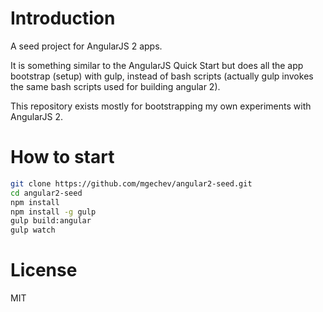 # Introduction

A seed project for AngularJS 2 apps.

It is something similar to the AngularJS Quick Start but does all the app bootstrap (setup) with gulp, instead of bash scripts (actually gulp invokes the same bash scripts used for building angular 2).

This repository exists mostly for bootstrapping my own experiments with AngularJS 2.

# How to start

```bash
git clone https://github.com/mgechev/angular2-seed.git
cd angular2-seed
npm install
npm install -g gulp
gulp build:angular
gulp watch
```

# License

MIT
